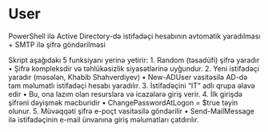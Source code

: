 # User
PowerShell ilə Active Directory-də istifadəçi hesabının avtomatik yaradılması + SMTP ilə şifrə göndərilməsi

Skript aşağıdakı 5 funksiyanı yerinə yetirir:
	1.	Random (təsadüfi) şifrə yaradır
	•	Şifrə kompleksdir və təhlükəsizlik siyasətlərinə uyğundur.
	2.	Yeni istifadəçi yaradır (məsələn, Khabib Shahverdiyev)
	•	New-ADUser vasitəsilə AD-də tam məlumatlı istifadəçi hesabı yaradılır.
	3.	İstifadəçini “IT” adlı qrupa əlavə edir
	•	Bu, ona lazım olan resurslara və icazələrə giriş verir.
	4.	İlk girişdə şifrəni dəyişmək məcburidir
	•	ChangePasswordAtLogon = $true təyin olunur.
	5.	Müvəqqəti şifrə e-poçt vasitəsilə göndərilir
	•	Send-MailMessage ilə istifadəçinin e-mail ünvanına giriş məlumatları çatdırılır.
